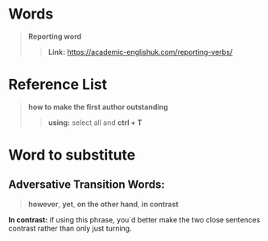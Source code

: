 # Words
> **Reporting word**
>> **Link:** https://academic-englishuk.com/reporting-verbs/


# Reference List 
> **how to make the first author outstanding**
>> **using:** select all and **ctrl + T**


# Word to substitute  
  
## Adversative Transition Words: 
> **however**, **yet**, **on the other hand**,  **in contrast**
  
**In contrast:** if using this phrase, you`d better make the two close sentences contrast rather than only just turning.

